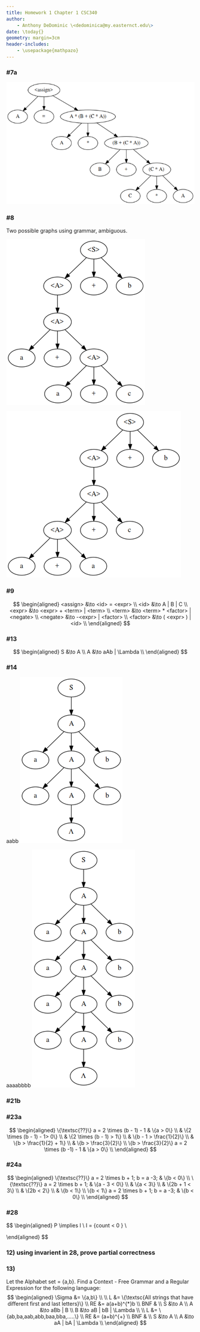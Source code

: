 ```yaml
---
title: Homework 1 Chapter 1 CSC340
author:
    - Anthony DeDominic \<dedominica@my.easternct.edu\>
date: \today{}
geometry: margin=3cm
header-includes:
	- \usepackage{mathpazo}
---
```


### \#7a

![figure1](graphs/ch3p7a.png)

### \#8

Two possible graphs using grammar, ambiguous.

![figure2](graphs/ch3p8_1.png)

![figure3](graphs/ch3p8_2.png)

### \#9

$$
\begin{aligned}
<assign> &\to <id> = <expr> \\
    <id> &\to A | B | C \\
  <expr> &\to <expr> + <term> | <term> \\
  <term> &\to <term> * <factor> | <negate> \\
<negate> &\to -<expr> | <factor> \\
<factor> &\to ( <expr> ) | <id> \\
\end{aligned}
$$

### \#13

$$
\begin{aligned}
	S &\to A \\
	A &\to aAb | \Lambda \\
\end{aligned}
$$

### \#14

aabb
![figure4](graphs/ch3p14_1.png)

aaaabbbb
![figure5](graphs/ch3p14_2.png)

### \#21b

### \#23a

$$
\begin{aligned}
  \{\textsc{??}\} a = 2 \times (b - 1) - 1 & \{a > 0\} \\
                                           & \{2 \times (b - 1) - 1> 0\} \\
                                           & \{2 \times (b - 1) > 1\} \\
                                           & \{b - 1 > \frac{1}{2}\} \\
                                           & \{b > \frac{1}{2} + 1\} \\
                                           & \{b > \frac{3}{2}\} \\
  \{b > \frac{3}{2}\} a = 2 \times (b -1) - 1 & \{a > 0\} \\
\end{aligned}
$$

### \#24a

$$
\begin{aligned}
	\{\textsc{??}\} a = 2 \times b + 1; b = a -3; & \{b < 0\} \\
	\{\textsc{??}\} a = 2 \times b + 1;           & \{a - 3 < 0\} \\ 
	                                              & \{a < 3\} \\
	                                              & \{2b + 1 < 3\} \\
	                                              & \{2b < 2\} \\
	                                              & \{b < 1\} \\
	      \{b < 1\} a = 2 \times b + 1; b = a -3; & \{b < 0\} \\
\end{aligned}
$$

### \#28

$$
\begin{aligned}
	P \implies I \\
	I = \{count < 0 \} \\

\end{aligned}
$$

### 12) using invarient in 28, prove partial correctness

### 13)

Let the Alphabet set = {a,b}. Find a Context - Free Grammar and a Regular Expression for the following language:
$$
\begin{aligned}
  \Sigma &= \{a,b\} \\
  \\
  L   &= \{\textsc{All strings that have different first and last letters}\} \\
  RE  &= a(a+b)^{*}b \\
  BNF & \\
    S &\to A \\
    A &\to aBb | B \\
	B &\to aB | bB | \Lambda \\
  \\
  L   &= \{ab,ba,aab,abb,baa,bba,.....\} \\
  RE  &= (a+b)^{+} \\
  BNF & \\
    S &\to A \\
    A &\to aA | bA | \Lambda \\
\end{aligned}
$$
